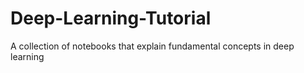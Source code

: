 # Deep-Learning-Tutorial
A collection of notebooks that explain fundamental concepts in deep learning 
